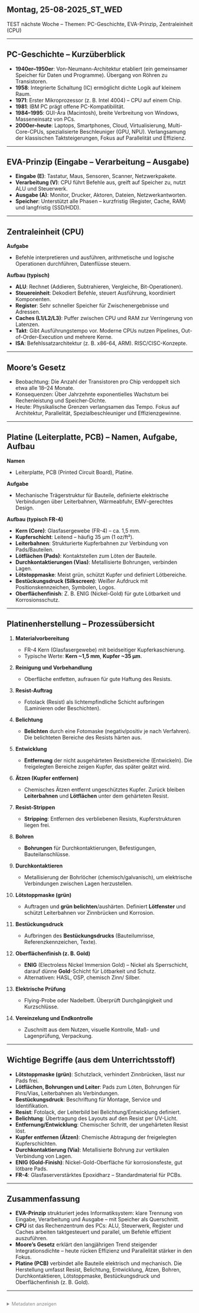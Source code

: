 ﻿## Montag, 25-08-2025_ST_WED

TEST nächste Woche – Themen: PC-Geschichte, EVA-Prinzip, Zentraleinheit (CPU)

---

## PC-Geschichte – Kurzüberblick
- **1940er–1950er**: Von-Neumann-Architektur etabliert (ein gemeinsamer Speicher für Daten und Programme). Übergang von Röhren zu Transistoren.
- **1958**: Integrierte Schaltung (IC) ermöglicht dichte Logik auf kleinem Raum.
- **1971**: Erster Mikroprozessor (z. B. Intel 4004) – CPU auf einem Chip.
- **1981**: IBM PC prägt offene PC-Kompatibilität. 
- **1984–1995**: GUI-Ära (Macintosh), breite Verbreitung von Windows, Masseneinsatz von PCs.
- **2000er–heute**: Laptops, Smartphones, Cloud, Virtualisierung, Multi-Core-CPUs, spezialisierte Beschleuniger (GPU, NPU). Verlangsamung der klassischen Taktsteigerungen, Fokus auf Parallelität und Effizienz.

---

## EVA-Prinzip (Eingabe – Verarbeitung – Ausgabe)
- **Eingabe (E)**: Tastatur, Maus, Sensoren, Scanner, Netzwerkpakete.
- **Verarbeitung (V)**: CPU führt Befehle aus, greift auf Speicher zu, nutzt ALU und Steuerwerk.
- **Ausgabe (A)**: Monitor, Drucker, Aktoren, Dateien, Netzwerkantworten.
- **Speicher**: Unterstützt alle Phasen – kurzfristig (Register, Cache, RAM) und langfristig (SSD/HDD).

---

## Zentraleinheit (CPU)
**Aufgabe**
- Befehle interpretieren und ausführen, arithmetische und logische Operationen durchführen, Datenflüsse steuern.

**Aufbau (typisch)**
- **ALU**: Rechnet (Addieren, Subtrahieren, Vergleiche, Bit-Operationen).
- **Steuereinheit**: Dekodiert Befehle, steuert Ausführung, koordiniert Komponenten.
- **Register**: Sehr schneller Speicher für Zwischenergebnisse und Adressen.
- **Caches (L1/L2/L3)**: Puffer zwischen CPU und RAM zur Verringerung von Latenzen.
- **Takt**: Gibt Ausführungstempo vor. Moderne CPUs nutzen Pipelines, Out-of-Order-Execution und mehrere Kerne.
- **ISA**: Befehlssatzarchitektur (z. B. x86-64, ARM). RISC/CISC-Konzepte.

---

## Moore’s Gesetz
- Beobachtung: Die Anzahl der Transistoren pro Chip verdoppelt sich etwa alle 18–24 Monate.
- Konsequenzen: Über Jahrzehnte exponentielles Wachstum bei Rechenleistung und Speicher-Dichte.
- Heute: Physikalische Grenzen verlangsamen das Tempo. Fokus auf Architektur, Parallelität, Spezialbeschleuniger und Effizienzgewinne.

---

## Platine (Leiterplatte, PCB) – Namen, Aufgabe, Aufbau
**Namen**
- Leiterplatte, PCB (Printed Circuit Board), Platine.

**Aufgabe**
- Mechanische Trägerstruktur für Bauteile, definierte elektrische Verbindungen über Leiterbahnen, Wärmeabfuhr, EMV-gerechtes Design.

**Aufbau (typisch FR-4)**
- **Kern (Core)**: Glasfasergewebe (FR-4) – ca. 1,5 mm.
- **Kupferschicht**: Leitend – häufig 35 µm (1 oz/ft²).
- **Leiterbahnen**: Strukturierte Kupferbahnen zur Verbindung von Pads/Bauteilen.
- **Lötflächen (Pads)**: Kontaktstellen zum Löten der Bauteile.
- **Durchkontaktierungen (Vias)**: Metallisierte Bohrungen, verbinden Lagen.
- **Lötstoppmaske**: Meist grün, schützt Kupfer und definiert Lötbereiche.
- **Bestückungsdruck (Silkscreen)**: Weißer Aufdruck mit Positionskennzeichen, Symbolen, Logos.
- **Oberflächenfinish**: Z. B. ENIG (Nickel-Gold) für gute Lötbarkeit und Korrosionsschutz.

---

## Platinenherstellung – Prozessübersicht
1. **Materialvorbereitung**
   - FR-4 Kern (Glasfasergewebe) mit beidseitiger Kupferkaschierung.
   - Typische Werte: **Kern ~1,5 mm**, **Kupfer ~35 µm**.

2. **Reinigung und Vorbehandlung**
   - Oberfläche entfetten, aufrauen für gute Haftung des Resists.

3. **Resist-Auftrag**
   - Fotolack (Resist) als lichtempfindliche Schicht aufbringen (Laminieren oder Beschichten).

4. **Belichtung**
   - **Belichten** durch eine Fotomaske (negativ/positiv je nach Verfahren). Die belichteten Bereiche des Resists härten aus.

5. **Entwicklung**
   - **Entfernung** der nicht ausgehärteten Resistbereiche (Entwickeln). Die freigelegten Bereiche zeigen Kupfer, das später geätzt wird.

6. **Ätzen (Kupfer entfernen)**
   - Chemisches Ätzen entfernt ungeschütztes Kupfer. Zurück bleiben **Leiterbahnen** und **Lötflächen** unter dem gehärteten Resist.

7. **Resist-Strippen**
   - **Stripping**: Entfernen des verbliebenen Resists, Kupferstrukturen liegen frei.

8. **Bohren**
   - **Bohrungen** für Durchkontaktierungen, Befestigungen, Bauteilanschlüsse.

9. **Durchkontaktieren**
   - Metallisierung der Bohrlöcher (chemisch/galvanisch), um elektrische Verbindungen zwischen Lagen herzustellen.

10. **Lötstoppmaske (grün)**
    - Auftragen und **grün belichten**/aushärten. Definiert **Lötfenster** und schützt Leiterbahnen vor Zinnbrücken und Korrosion.

11. **Bestückungsdruck**
    - Aufbringen des **Bestückungsdrucks** (Bauteilumrisse, Referenzkennzeichen, Texte).

12. **Oberflächenfinish (z. B. Gold)**
    - **ENIG** (Electroless Nickel Immersion Gold) – Nickel als Sperrschicht, darauf dünne **Gold**-Schicht für Lötbarkeit und Schutz.
    - Alternativen: HASL, OSP, chemisch Zinn/ Silber.

13. **Elektrische Prüfung**
    - Flying-Probe oder Nadelbett. Überprüft Durchgängigkeit und Kurzschlüsse.

14. **Vereinzelung und Endkontrolle**
    - Zuschnitt aus dem Nutzen, visuelle Kontrolle, Maß- und Lagenprüfung, Verpackung.

---

## Wichtige Begriffe (aus dem Unterrichtsstoff)
- **Lötstoppmaske (grün)**: Schutzlack, verhindert Zinnbrücken, lässt nur Pads frei.
- **Lötflächen, Bohrungen und Leiter**: Pads zum Löten, Bohrungen für Pins/Vias, Leiterbahnen als Verbindungen.
- **Bestückungsdruck**: Beschriftung für Montage, Service und Identifikation.
- **Resist**: Fotolack, der Leiterbild bei Belichtung/Entwicklung definiert.
- **Belichtung**: Übertragung des Layouts auf den Resist per UV-Licht.
- **Entfernung/Entwicklung**: Chemischer Schritt, der ungehärteten Resist löst.
- **Kupfer entfernen (Ätzen)**: Chemische Abtragung der freigelegten Kupferschichten.
- **Durchkontaktierung (Via)**: Metallisierte Bohrung zur vertikalen Verbindung von Lagen.
- **ENIG (Gold-Finish)**: Nickel-Gold-Oberfläche für korrosionsfeste, gut lötbare Pads.
- **FR-4**: Glasfaserverstärktes Epoxidharz – Standardmaterial für PCBs.

---

## Zusammenfassung
- **EVA-Prinzip** strukturiert jedes Informatiksystem: klare Trennung von Eingabe, Verarbeitung und Ausgabe – mit Speicher als Querschnitt.
- **CPU** ist das Rechenzentrum des PCs: ALU, Steuerwerk, Register und Caches arbeiten taktgesteuert und parallel, um Befehle effizient auszuführen.
- **Moore’s Gesetz** erklärt den langjährigen Trend steigender Integrationsdichte – heute rücken Effizienz und Parallelität stärker in den Fokus.
- **Platine (PCB)** verbindet alle Bauteile elektrisch und mechanisch. Die Herstellung umfasst Resist, Belichtung, Entwicklung, Ätzen, Bohren, Durchkontaktieren, Lötstoppmaske, Bestückungsdruck und Oberflächenfinish (z. B. Gold).

---

<details style="margin-top: 2em;">
<summary style="font-size: 0.9em; color: #888;">Metadaten anzeigen</summary>
<p style="font-size: 0.85em; color: grey;">
Teil der FIAE-Umschulung (2025â€“2027) am BFW Muehlenbeck.<br>
Diese Mitschrift entstand im Unterricht am 25.08.2025 mit WED.<br>
Sie basiert auf gemeinsam erarbeiteten Inhalten und ergÃ¤nzenden Uebungsbeispielen vom 25.08.2025.<br><br>
Die Version wurde inhaltlich Ã¼berarbeitet, strukturell optimiert und technisch ergÃ¤nzt,<br>
um Lernerfolg, Pruefungsrelevanz und Nachvollziehbarkeit zu foerdern.<br><br>
Oeffentlich dokumentiert zur Wiederholung, Pruefungsvorbereitung und als Orientierungshilfe fuer Dritte.<br><br>
Quelle: Eigene Mitschrift & Unterrichtsinhalte<br>
Autor: Sean Conroy<br>
Lizenz: <a href="https://creativecommons.org/licenses/by-nc-sa/4.0/" target="_blank">CC BY-NC-SA 4.0</a>
</p>
</details>
